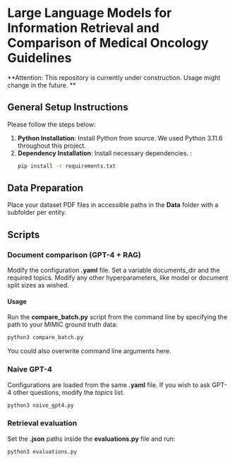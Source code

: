 # Large Language Models for Information Retrieval and Comparison of Medical Oncology Guidelines
**Attention: This repository is currently under construction. Usage might change in the future. **

## General Setup Instructions

Please follow the steps below:

1. **Python Installation**: Install Python from source. We used Python 3.11.6 throughout this project. 
2. **Dependency Installation**: Install necessary dependencies. :
   ```bash
   pip install -r requirements.txt
   ```

## Data Preparation

Place your dataset PDF files in accessible paths in the **Data** folder with a subfolder per entity. 

## Scripts

### Document comparison (GPT-4 + RAG)
Modify the configuration **.yaml** file. Set a variable documents_dir and the required topics.
Modify any other hyperparameters, like model or document split sizes as wished. 

#### Usage
Run the **compare_batch.py** script from the command line by specifying the path to your MIMIC ground truth data:
    
```bash
python3 compare_batch.py
```

You could also overwrite command line arguments here.

### Naive GPT-4
Configurations are loaded from the same **.yaml** file. If you wish to ask GPT-4 other questions, modify the *topics* list. 
    
```bash
python3 naive_gpt4.py
```

### Retrieval evaluation
Set the **.json** paths inside the **evaluations.py** file and run:
    
```bash
python3 evaluations.py
```
